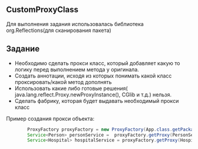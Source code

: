 ## CustomProxyClass
Для выполнения задания использовалась библиотека org.Reflections(для сканирования пакета)
## Задание
- Необходимо сделать прокси класс, который добавляет какую то логику перед выполнением метода у оригинала.
- Создать аннотации, исходя из которых понимать какой класс проксировать/какой метод дополнять
- Использовать какие либо готовые решения( java.lang.reflect.Proxy.newProxyInstance(), CGlib и т.д.) нельзя.
- Сделать фабрику, которая будет выдавать необходимый прокси класс

Пример создания прокси объекта:
```java
        ProxyFactory proxyFactory = new ProxyFactory(App.class.getPackage());
        Service<Person> personService =  proxyFactory.getProxy(PersonServiceImpl.class);
        Service<Hospital> hospitalService = proxyFactory.getProxy(HospitalServiceImpl.class);
   ```
